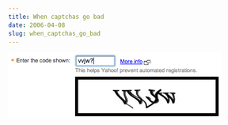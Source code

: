 ```yaml
---
title: When captchas go bad
date: 2006-04-08
slug: when_captchas_go_bad
---
```

<p><img src="/assets/img/bad-captcha.jpg" alt="Bad example of a captcha"  /></p>